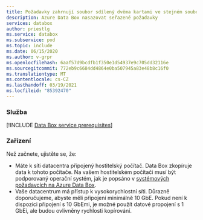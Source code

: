 ```yaml
---
title: Požadavky zahrnují soubor sdílený dvěma kartami ve stejném souboru | Microsoft Docs
description: Azure Data Box nasazovat seřazené požadavky
services: databox
author: priestlg
ms.service: databox
ms.subservice: pod
ms.topic: include
ms.date: 06/15/2020
ms.author: v-grpr
ms.openlocfilehash: 6aaf57d9bcdfb1f350e1d54937e9c705dd32116e
ms.sourcegitcommit: 772eb9c6684dd4864e0ba507945a83e48b8c16f0
ms.translationtype: MT
ms.contentlocale: cs-CZ
ms.lasthandoff: 03/19/2021
ms.locfileid: "85392470"
---
```

### <a name="for-service"></a>Služba

[!INCLUDE [Data Box service prerequisites](data-box-supported-subscriptions.md)]

### <a name="for-device"></a>Zařízení

Než začnete, ujistěte se, že:

* Máte k síti datacentra připojený hostitelský počítač. Data Box zkopíruje data k tohoto počítače. Na vašem hostitelském počítači musí být podporovaný operační systém, jak je popsáno v [systémových požadavcích na Azure Data Box](../articles/databox/data-box-system-requirements.md).
* Vaše datacentrum má přístup k vysokorychlostní síti. Důrazně doporučujeme, abyste měli připojení minimálně 10 GbE. Pokud není k dispozici připojení s 10 GbEmi, je možné použít datové propojení s 1 GbEí, ale budou ovlivněny rychlosti kopírování.
